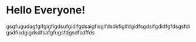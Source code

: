 <html>
<head>
	<title> Our official website </title>
</head>
<body>
	<h1> Hello Everyone! </h1>
	<p> gsgfugudagfgifgigfigdsufgidifgdsaigfisgifdsdsfigifdgidfsgdsifgdidfgfdsgsfdigsdfisdgigdsdfsafgfugsfdgsdfsdffds </p>
</body>
</html>

